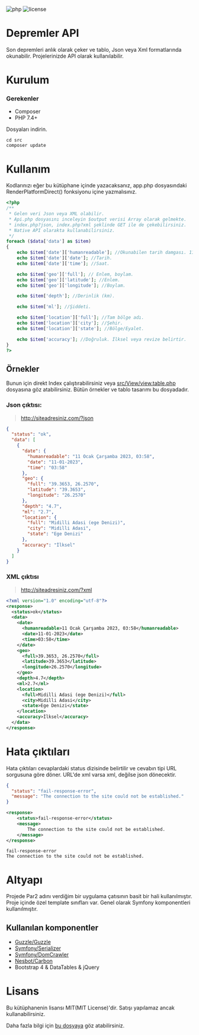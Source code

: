 ![php](https://img.shields.io/github/languages/top/par274/depremler-api)
![license](https://img.shields.io/github/license/par274/depremler-api)

# Depremler API

Son depremleri anlık olarak çeker ve tablo, Json veya Xml formatlarında okunabilir. Projelerinizde API olarak kullanılabilir.

# Kurulum

### Gerekenler
- Composer
- PHP 7.4+

Dosyaları indirin.

```
cd src
composer update
```

# Kullanım

Kodlarınızı eğer bu kütüphane içinde yazacaksanız, app.php dosyasındaki RenderPlatformDirect() fonksiyonu içine yazmalısınız.

```php
<?php
/**
 * Gelen veri Json veya XML olabilir. 
 * Api.php dosyasını inceleyin $output verisi Array olarak gelmekte.
 * index.php?json, index.php?xml şeklinde GET ile de çekebilirsiniz.
 * Native API olarakta kullanabilirsiniz.
 */
foreach ($data['data'] as $item)
{
    echo $item['date']['humanreadable']; //Okunabilen tarih damgası. 11 Ocak Çarşamba 2023, 00:51 gibi.
    echo $item['date']['date']; //Tarih.
    echo $item['date']['time']; //Saat.

    echo $item['geo']['full']; // Enlem, boylam.
    echo $item['geo']['latitude']; //Enlem.
    echo $item['geo']['longitude']; //Boylam.

    echo $item['depth']; //Derinlik (km).

    echo $item['ml']; //Şiddeti.

    echo $item['location']['full']; //Tam bölge adı.
    echo $item['location']['city']; //Şehir.
    echo $item['location']['state']; //Bölge/Eyalet.

    echo $item['accuracy']; //Doğruluk. İlksel veya revize belirtir.
}
?>
```

## Örnekler

Bunun için direkt Index çalıştırabilirsiniz veya [src/View/view.table.php](https://github.com/par274/depremler-api/blob/master/src/View/view.table.php) dosyasına göz atabilirsiniz. Bütün örnekler ve tablo tasarımı bu dosyadadır.

### Json çıktısı:

> http://siteadresiniz.com/?json

```json
{
  "status": "ok",
  "data": [
    {
      "date": {
        "humanreadable": "11 Ocak Çarşamba 2023, 03:58",
        "date": "11-01-2023",
        "time": "03:58"
      },
      "geo": {
        "full": "39.3653, 26.2570",
        "latitude": "39.3653",
        "longitude": "26.2570"
      },
      "depth": "4.7",
      "ml": "2.7",
      "location": {
        "full": "Midilli Adasi (ege Denizi)",
        "city": "Midilli Adasi",
        "state": "Ege Denizi"
      },
      "accuracy": "İlksel"
    }
  ]
}
```

### XML çıktısı

> http://siteadresiniz.com/?xml

```xml
<?xml version="1.0" encoding="utf-8"?>
<response>
  <status>ok</status>
  <data>
    <date>
      <humanreadable>11 Ocak Çarşamba 2023, 03:58</humanreadable>
      <date>11-01-2023</date>
      <time>03:58</time>
    </date>
    <geo>
      <full>39.3653, 26.2570</full>
      <latitude>39.3653</latitude>
      <longitude>26.2570</longitude>
    </geo>
    <depth>4.7</depth>
    <ml>2.7</ml>
    <location>
      <full>Midilli Adasi (ege Denizi)</full>
      <city>Midilli Adasi</city>
      <state>Ege Denizi</state>
    </location>
    <accuracy>İlksel</accuracy>
  </data>
</response>
```

# Hata çıktıları

Hata çıktıları cevaplardaki status dizisinde belirtilir ve cevabın tipi URL sorgusuna göre döner. URL'de xml varsa xml, değilse json dönecektir.

```json
{
  "status": "fail-response-error",
  "message": "The connection to the site could not be established."
}
```

```xml
<response>
    <status>fail-response-error</status>
    <message>
        The connection to the site could not be established.
    </message>
</response>
```

```
fail-response-error
The connection to the site could not be established.
```

# Altyapı

Projede Par2 adını verdiğim bir uygulama çatısının basit bir hali kullanılmıştır. Proje içinde özel template sınıfları var. Genel olarak Symfony komponentleri kullanılmıştır.

## Kullanılan komponentler

- [Guzzle/Guzzle](https://github.com/guzzle/guzzle)
- [Symfony/Serializer](https://symfony.com/doc/5.4/components/serializer.html)
- [Symfony/DomCrawler](https://symfony.com/doc/5.4/components/dom_crawler.html)
- [Nesbot/Carbon](https://carbon.nesbot.com/)
- Bootstrap 4 & DataTables & jQuery

# Lisans
Bu kütüphanenin lisansı MIT(MIT License)'dir. Satışı yapılamaz ancak kullanabilirsiniz.

Daha fazla bilgi için [bu dosyaya](https://github.com/par274/depremler-api/blob/master/license.md) göz atabilirsiniz.